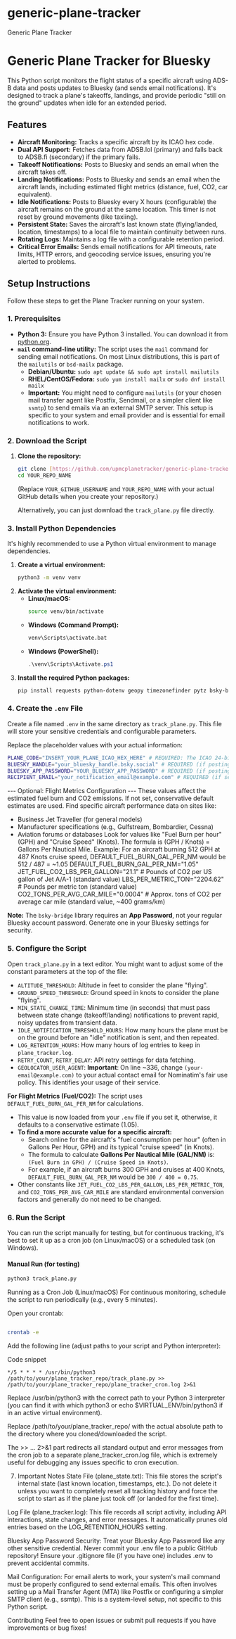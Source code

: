 # generic-plane-tracker
Generic Plane Tracker
# Generic Plane Tracker for Bluesky

This Python script monitors the flight status of a specific aircraft using ADS-B data and posts updates to Bluesky (and sends email notifications). It's designed to track a plane's takeoffs, landings, and provide periodic "still on the ground" updates when idle for an extended period.

## Features

* **Aircraft Monitoring:** Tracks a specific aircraft by its ICAO hex code.
* **Dual API Support:** Fetches data from ADSB.lol (primary) and falls back to ADSB.fi (secondary) if the primary fails.
* **Takeoff Notifications:** Posts to Bluesky and sends an email when the aircraft takes off.
* **Landing Notifications:** Posts to Bluesky and sends an email when the aircraft lands, including estimated flight metrics (distance, fuel, CO2, car equivalent).
* **Idle Notifications:** Posts to Bluesky every X hours (configurable) the aircraft remains on the ground at the same location. This timer is not reset by ground movements (like taxiing).
* **Persistent State:** Saves the aircraft's last known state (flying/landed, location, timestamps) to a local file to maintain continuity between runs.
* **Rotating Logs:** Maintains a log file with a configurable retention period.
* **Critical Error Emails:** Sends email notifications for API timeouts, rate limits, HTTP errors, and geocoding service issues, ensuring you're alerted to problems.

## Setup Instructions

Follow these steps to get the Plane Tracker running on your system.

### 1. Prerequisites

* **Python 3:** Ensure you have Python 3 installed. You can download it from [python.org](https://www.python.org/downloads/).
* **`mail` command-line utility:** The script uses the `mail` command for sending email notifications. On most Linux distributions, this is part of the `mailutils` or `bsd-mailx` package.
    * **Debian/Ubuntu:** `sudo apt update && sudo apt install mailutils`
    * **RHEL/CentOS/Fedora:** `sudo yum install mailx` or `sudo dnf install mailx`
    * **Important:** You might need to configure `mailutils` (or your chosen mail transfer agent like Postfix, Sendmail, or a simpler client like `ssmtp`) to send emails via an external SMTP server. This setup is specific to your system and email provider and is essential for email notifications to work.

### 2. Download the Script

1.  **Clone the repository:**
    ```bash
    git clone [https://github.com/upmcplanetracker/generic-plane-tracker.git](https://github.com/upmcplanetracker/generic-plane-tracker.git)
    cd YOUR_REPO_NAME
    ```
    (Replace `YOUR_GITHUB_USERNAME` and `YOUR_REPO_NAME` with your actual GitHub details when you create your repository.)

    Alternatively, you can just download the `track_plane.py` file directly.

### 3. Install Python Dependencies

It's highly recommended to use a Python virtual environment to manage dependencies.

1.  **Create a virtual environment:**
    ```bash
    python3 -m venv venv
    ```
2.  **Activate the virtual environment:**
    * **Linux/macOS:**
        ```bash
        source venv/bin/activate
        ```
    * **Windows (Command Prompt):**
        ```cmd
        venv\Scripts\activate.bat
        ```
    * **Windows (PowerShell):**
        ```powershell
        .\venv\Scripts\Activate.ps1
        ```
3.  **Install the required Python packages:**
    ```bash
    pip install requests python-dotenv geopy timezonefinder pytz bsky-bridge
    ```

### 4. Create the `.env` File

Create a file named `.env` in the same directory as `track_plane.py`. This file will store your sensitive credentials and configurable parameters.

Replace the placeholder values with your actual information:
```bash
PLANE_CODE="INSERT_YOUR_PLANE_ICAO_HEX_HERE" # REQUIRED: The ICAO 24-bit hex code of the plane to track (e.g., "ac0f4a"). Find this on flight tracking sites (e.g., ADS-B Exchange, FlightAware, FlightRadar24).
BLUESKY_HANDLE="your_bluesky_handle.bsky.social" # REQUIRED (if posting to Bluesky): Your full Bluesky handle (e.g., example.bsky.social).
BLUESKY_APP_PASSWORD="YOUR_BLUESKY_APP_PASSWORD" # REQUIRED (if posting to Bluesky): Your Bluesky App Password. Generate one from your Bluesky settings for security.
RECIPIENT_EMAIL="your_notification_email@example.com" # REQUIRED (if sending emails): The email address to receive notifications from the script.
```
--- Optional: Flight Metrics Configuration ---
These values affect the estimated fuel burn and CO2 emissions.
If not set, conservative default estimates are used.
Find specific aircraft performance data on sites like:
- Business Jet Traveller (for general models)
- Manufacturer specifications (e.g., Gulfstream, Bombardier, Cessna)
- Aviation forums or databases
Look for values like "Fuel Burn per hour" (GPH) and "Cruise Speed" (Knots).
The formula is (GPH / Knots) = Gallons Per Nautical Mile.
Example: For an aircraft burning 512 GPH at 487 Knots cruise speed, DEFAULT_FUEL_BURN_GAL_PER_NM would be 512 / 487 = ~1.05
DEFAULT_FUEL_BURN_GAL_PER_NM="1.05"
JET_FUEL_CO2_LBS_PER_GALLON="21.1" # Pounds of CO2 per US gallon of Jet A/A-1 (standard value)
LBS_PER_METRIC_TON="2204.62" # Pounds per metric ton (standard value)
CO2_TONS_PER_AVG_CAR_MILE="0.0004" # Approx. tons of CO2 per average car mile (standard value, ~400 grams/km)

**Note:** The `bsky-bridge` library requires an **App Password**, not your regular Bluesky account password. Generate one in your Bluesky settings for security.

### 5. Configure the Script

Open `track_plane.py` in a text editor. You might want to adjust some of the constant parameters at the top of the file:

* `ALTITUDE_THRESHOLD`: Altitude in feet to consider the plane "flying".
* `GROUND_SPEED_THRESHOLD`: Ground speed in knots to consider the plane "flying".
* `MIN_STATE_CHANGE_TIME`: Minimum time (in seconds) that must pass between state change (takeoff/landing) notifications to prevent rapid, noisy updates from transient data.
* `IDLE_NOTIFICATION_THRESHOLD_HOURS`: How many hours the plane must be on the ground before an "idle" notification is sent, and then repeated.
* `LOG_RETENTION_HOURS`: How many hours of log entries to keep in `plane_tracker.log`.
* `RETRY_COUNT`, `RETRY_DELAY`: API retry settings for data fetching.
* `GEOLOCATOR_USER_AGENT`: **Important**: On line ~336, change `(your-email@example.com)` to your actual contact email for Nominatim's fair use policy. This identifies your usage of their service.

**For Flight Metrics (Fuel/CO2):**
The script uses `DEFAULT_FUEL_BURN_GAL_PER_NM` for calculations.
* This value is now loaded from your `.env` file if you set it, otherwise, it defaults to a conservative estimate (1.05).
* **To find a more accurate value for a specific aircraft:**
    * Search online for the aircraft's "fuel consumption per hour" (often in Gallons Per Hour, GPH) and its typical "cruise speed" (in Knots).
    * The formula to calculate **Gallons Per Nautical Mile (GAL/NM)** is: `(Fuel Burn in GPH) / (Cruise Speed in Knots)`.
    * For example, if an aircraft burns 300 GPH and cruises at 400 Knots, `DEFAULT_FUEL_BURN_GAL_PER_NM` would be `300 / 400 = 0.75`.
* Other constants like `JET_FUEL_CO2_LBS_PER_GALLON`, `LBS_PER_METRIC_TON`, and `CO2_TONS_PER_AVG_CAR_MILE` are standard environmental conversion factors and generally do not need to be changed.

### 6. Run the Script

You can run the script manually for testing, but for continuous tracking, it's best to set it up as a cron job (on Linux/macOS) or a scheduled task (on Windows).

#### Manual Run (for testing)

```bash
python3 track_plane.py
```
Running as a Cron Job (Linux/macOS)
For continuous monitoring, schedule the script to run periodically (e.g., every 5 minutes).

Open your crontab:

```bash

crontab -e
```
Add the following line (adjust paths to your script and Python interpreter):

Code snippet
```
*/5 * * * * /usr/bin/python3 /path/to/your/plane_tracker_repo/track_plane.py >> /path/to/your/plane_tracker_repo/plane_tracker_cron.log 2>&1
```
Replace /usr/bin/python3 with the correct path to your Python 3 interpreter (you can find it with which python3 or echo $VIRTUAL_ENV/bin/python3 if in an active virtual environment).

Replace /path/to/your/plane_tracker_repo/ with the actual absolute path to the directory where you cloned/downloaded the script.

The >> ... 2>&1 part redirects all standard output and error messages from the cron job to a separate plane_tracker_cron.log file, which is extremely useful for debugging any issues specific to cron execution.

7. Important Notes
State File (plane_state.txt): This file stores the script's internal state (last known location, timestamps, etc.). Do not delete it unless you want to completely reset all tracking history and force the script to start as if the plane just took off (or landed for the first time).

Log File (plane_tracker.log): This file records all script activity, including API interactions, state changes, and error messages. It automatically prunes old entries based on the LOG_RETENTION_HOURS setting.

Bluesky App Password Security: Treat your Bluesky App Password like any other sensitive credential. Never commit your .env file to a public GitHub repository! Ensure your .gitignore file (if you have one) includes .env to prevent accidental commits.

Mail Configuration: For email alerts to work, your system's mail command must be properly configured to send external emails. This often involves setting up a Mail Transfer Agent (MTA) like Postfix or configuring a simpler SMTP client (e.g., ssmtp). This is a system-level setup, not specific to this Python script.

Contributing
Feel free to open issues or submit pull requests if you have improvements or bug fixes!
